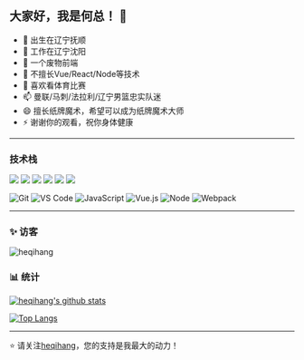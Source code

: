 ## 大家好，我是何总！ 👋

- 🔭 出生在辽宁抚顺
- 🌱 工作在辽宁沈阳
- 👯 一个废物前端
- 🤔 不擅长Vue/React/Node等技术
- 💬 喜欢看体育比赛
- 📫 曼联/马刺/法拉利/辽宁男篮忠实队迷
- 😄 擅长纸牌魔术，希望可以成为纸牌魔术大师
- ⚡ 谢谢你的观看，祝你身体健康

---------------------------------------------------------------------------------------------------------------------------------------------------------------------------------

### 技术栈

<img src="https://img.shields.io/badge/-HTML5-E34F26?style=flat&logo=html5&logoColor=white"> <img src="https://img.shields.io/badge/-CSS3-1572B6?style=flat&logo=css3&logoColor=white">
<img src="https://img.shields.io/badge/-JavaScript-eed718?style=flat&logo=javascript&logoColor=ffffff">
<img src="https://img.shields.io/badge/-React-000000?style=flat&logo=react&logoColor=00c8ff">
<img src="https://img.shields.io/badge/-Node.js-3C873A?style=flat&logo=Node.js&logoColor=white">
<img src="http://img.shields.io/badge/-Git-F1502F?style=flat&logo=git&logoColor=FFFFFF">

![Git](https://img.shields.io/badge/-Git-%23F05032?style=for-the-badge&logo=git&logoColor=%23ffffff)
![VS Code](https://img.shields.io/badge/-VSCode-%23007ACC?style=for-the-badge&logo=visual-studio-code)
![JavaScript](https://img.shields.io/badge/-JavaScript-%23F7DF1C?style=for-the-badge&logo=javascript&logoColor=000000&labelColor=%23F7DF1C&color=%23FFCE5A)
![Vue.js](https://img.shields.io/badge/-Vue.js-%232c3e50?style=for-the-badge&logo=Vue.js)
![Node](https://img.shields.io/badge/-NodeJS-%23F05032?style=for-the-badge&logo=Node.js&logoColor=%23ffffff)
![Webpack](https://img.shields.io/badge/-Webpack-%232C3A42?style=for-the-badge&logo=webpack)

---------------------------------------------------------------------------------------------------------------------------------------------------------------------------------

### ✨ 访客 

<p align="left"> <img src="https://komarev.com/ghpvc/?username=heqihang" alt="heqihang" /> </p>

### 📊 统计

<!-- <img src="https://github-readme-stats.vercel.app/api?username=heqihang&show_icons=true"> -->

[![heqihang's github stats](https://github-readme-stats.vercel.app/api?username=heqihang&show_icons=true&title_color=fff&icon_color=79ff97&text_color=9f9f9f&bg_color=151515)](https://github.com/heqihang/github-readme-stats)

[![Top Langs](https://github-readme-stats.vercel.app/api/top-langs/?username=heqihang&layout=compact&text_color=daf7dc&bg_color=151515)](https://github.com/heqihang/github-readme-stats)

---------------------------------------------------------------------------------------------------------------------------------------------------------------------------------

⭐️ 请关注[heqihang](http://www.github.com/heqihang)，您的支持是我最大的动力！
